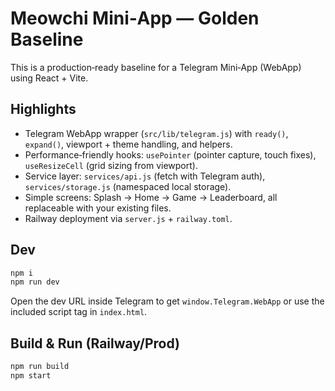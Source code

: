# Meowchi Mini‑App — Golden Baseline

This is a production‑ready baseline for a Telegram Mini‑App (WebApp) using React + Vite.

## Highlights
- Telegram WebApp wrapper (`src/lib/telegram.js`) with `ready()`, `expand()`, viewport + theme handling, and helpers.
- Performance‑friendly hooks: `usePointer` (pointer capture, touch fixes), `useResizeCell` (grid sizing from viewport).
- Service layer: `services/api.js` (fetch with Telegram auth), `services/storage.js` (namespaced local storage).
- Simple screens: Splash → Home → Game → Leaderboard, all replaceable with your existing files.
- Railway deployment via `server.js` + `railway.toml`.

## Dev
```bash
npm i
npm run dev
```
Open the dev URL inside Telegram to get `window.Telegram.WebApp` or use the included script tag in `index.html`.

## Build & Run (Railway/Prod)
```bash
npm run build
npm start
```
